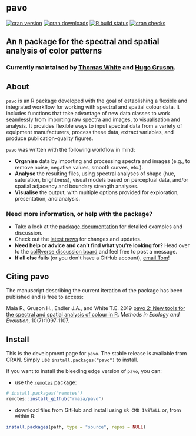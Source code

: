 # `pavo`

<!-- badges: start -->
[![cran version](https://www.r-pkg.org/badges/version-ago/pavo)](https://cran.r-project.org/package=pavo/)
[![cran downloads](https://cranlogs.r-pkg.org/badges/grand-total/pavo)](https://cran.r-project.org/package=pavo/)
[![R build status](https://github.com/rmaia/pavo/workflows/R-CMD-check/badge.svg)](https://github.com/rmaia/pavo/actions)
[![cran checks](https://cranchecks.info/badges/worst/pavo)](https://cranchecks.info/pkgs/pavo)
<!-- badges: end -->

## An `R` package for the spectral and spatial analysis of color patterns

### Currently maintained by [Thomas White](https://github.com/thomased) and [Hugo Gruson](https://github.com/bisaloo).

## About

`pavo` is an R package developed with the goal of establishing a flexible and integrated workflow for working with spectral and spatial colour data. It includes functions that take advantage of new data classes to work seamlessly from importing raw spectra and images, to visualisation and analysis. It provides flexible ways to input spectral data from a variety of equipment manufacturers, process these data, extract variables, and produce publication-quality figures.

`pavo` was written with the following workflow in mind:

- **Organise** data by importing and processing spectra and images (e.g., to remove noise, negative values, smooth curves, etc.).
- **Analyse** the resulting files, using spectral analyses of shape (hue, saturation, brightness), visual models based on perceptual data, and/or spatial adjacency and boundary strength analyses.
- **Visualise** the output, with multiple options provided for exploration, presentation, and analysis.

### Need more information, or help with the package?

- Take a look at the [package documentation](https://book.colrverse.com) for detailed examples and discussion.
- Check out the [latest news](http://pavo.colrverse.com/news/index.html) for changes and updates.
- **Need help or advice and can't find what you're looking for?** Head over to the [colRverse discussion board](https://github.com/colrverse/colRverse/discussions) and feel free to post a message.
- **If all else fails** (or you don't have a GitHub account), [email Tom](mailto:thomas.white@sydney.edu.au)!

## Citing pavo

The manuscript describing the current iteration of the package has been published and is free to access:

Maia R., Gruson H., Endler J.A., and White T.E. 2019 [pavo 2: New tools for the spectral 
and spatial analysis of colour in R](https://doi.org/10.1111/2041-210X.13174). _Methods in Ecology and Evolution_, 10(7):1097‑1107. 


## Install

This is the development page for `pavo`. The stable release is available from CRAN. Simply use `install.packages("pavo")` to install.

If you want to install the bleeding edge version of `pavo`, you can:

* use the [`remotes`](https://github.com/r-lib/remotes) package:

```r
# install.packages("remotes")
remotes::install_github("rmaia/pavo")
```

* download files from GitHub and install using `$R CMD INSTALL` or, from within R:

```r
install.packages(path, type = "source", repos = NULL)
```

